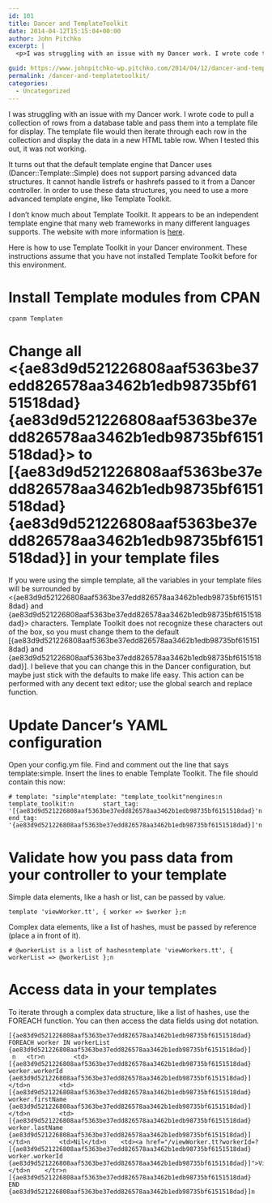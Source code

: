 ```yaml
---
id: 101
title: Dancer and TemplateToolkit
date: 2014-04-12T15:15:04+00:00
author: John Pitchko
excerpt: |
  <p>I was struggling with an issue with my Dancer work. I wrote code to pull a collection of rows from a database table and pass them into a template file for display. The template file would then iterate through each row in the collection and display the data in a new HTML table row. When I tested this out, it was not working.</p>

guid: https://www.johnpitchko-wp.pitchko.com/2014/04/12/dancer-and-templatetoolkit/
permalink: /dancer-and-templatetoolkit/
categories:
  - Uncategorized
---
```

<p>I was struggling with an issue with my Dancer work. I wrote code to pull a collection of rows from a database table and pass them into a template file for display. The template file would then iterate through each row in the collection and display the data in a new HTML table row. When I tested this out, it was not working.</p>

<p>It turns out that the default template engine that Dancer uses (Dancer::Template::Simple) does not support parsing advanced data structures. It cannot handle listrefs or hashrefs passed to it from a Dancer controller. In order to use these data structures, you need to use a more advanced template engine, like Template Toolkit.</p>

<p>I don’t know much about Template Toolkit. It appears to be an independent template engine that many web frameworks in many different languages supports. The website with more information is <a href="http://template-toolkit.org/">here</a>.</p>

<p>Here is how to use Template Toolkit in your Dancer environment. These instructions assume that you have not installed Template Toolkit before for this environment.</p>

<h1 id="install-template-modules-from-cpan">Install Template modules from CPAN</h1>

<div class="highlighter-rouge">
<div class="highlight">
<pre class="highlight"><code>cpanm Templaten</code></pre>
</div>
</div>

<h1 id="change-all---to---in-your-template-files">Change all &lt;{ae83d9d521226808aaf5363be37edd826578aa3462b1edb98735bf6151518dad} {ae83d9d521226808aaf5363be37edd826578aa3462b1edb98735bf6151518dad}&gt; to [{ae83d9d521226808aaf5363be37edd826578aa3462b1edb98735bf6151518dad} {ae83d9d521226808aaf5363be37edd826578aa3462b1edb98735bf6151518dad}] in your template files</h1>

<p>If you were using the simple template, all the variables in your template files will be surrounded by &lt;{ae83d9d521226808aaf5363be37edd826578aa3462b1edb98735bf6151518dad} and {ae83d9d521226808aaf5363be37edd826578aa3462b1edb98735bf6151518dad}&gt; characters. Template Toolkit does not recognize these characters out of the box, so you must change them to the default [{ae83d9d521226808aaf5363be37edd826578aa3462b1edb98735bf6151518dad} and {ae83d9d521226808aaf5363be37edd826578aa3462b1edb98735bf6151518dad}]. I believe that you can change this in the Dancer configuration, but maybe just stick with the defaults to make life easy. This action can be performed with any decent text editor; use the global search and replace function.</p>

<h1 id="update-dancers-yaml-configuration">Update Dancer’s YAML configuration</h1>

<p>Open your config.ym file. Find and comment out the line that says template:simple. Insert the lines to enable Template Toolkit. The file should contain this now:</p>

<div class="highlighter-rouge">
<div class="highlight">
<pre class="highlight"><code># template: "simple"ntemplate: "template_toolkit"nengines:n    template_toolkit:n        start_tag: '[{ae83d9d521226808aaf5363be37edd826578aa3462b1edb98735bf6151518dad}'n        end_tag:   '{ae83d9d521226808aaf5363be37edd826578aa3462b1edb98735bf6151518dad}]'n</code></pre>
</div>
</div>

<h1 id="validate-how-you-pass-data-from-your-controller-to-your-template">Validate how you pass data from your controller to your template</h1>

<p>Simple data elements, like a hash or list, can be passed by value.</p>

<div class="highlighter-rouge">
<div class="highlight">
<pre class="highlight"><code>template 'viewWorker.tt', { worker =&gt; $worker };n</code></pre>
</div>
</div>

<p>Complex data elements, like a list of hashes, must be passed by reference (place a  in front of it).</p>

<div class="highlighter-rouge">
<div class="highlight">
<pre class="highlight"><code># @workerList is a list of hashesntemplate 'viewWorkers.tt', { workerList =&gt; @workerList };n</code></pre>
</div>
</div>

<h1 id="access-data-in-your-templates">Access data in your templates</h1>

<p>To iterate through a complex data structure, like a list of hashes, use the FOREACH function. You can then access the data fields using dot notation.</p>

<div class="highlighter-rouge">
<div class="highlight">
<pre class="highlight"><code>[{ae83d9d521226808aaf5363be37edd826578aa3462b1edb98735bf6151518dad} FOREACH worker IN workerList {ae83d9d521226808aaf5363be37edd826578aa3462b1edb98735bf6151518dad}]    n   &lt;tr&gt;n        &lt;td&gt;[{ae83d9d521226808aaf5363be37edd826578aa3462b1edb98735bf6151518dad} worker.workerId {ae83d9d521226808aaf5363be37edd826578aa3462b1edb98735bf6151518dad}]&lt;/td&gt;n        &lt;td&gt;[{ae83d9d521226808aaf5363be37edd826578aa3462b1edb98735bf6151518dad} worker.firstName {ae83d9d521226808aaf5363be37edd826578aa3462b1edb98735bf6151518dad}]&lt;/td&gt;n        &lt;td&gt;[{ae83d9d521226808aaf5363be37edd826578aa3462b1edb98735bf6151518dad} worker.lastName {ae83d9d521226808aaf5363be37edd826578aa3462b1edb98735bf6151518dad}]&lt;/td&gt;n        &lt;td&gt;Nil&lt;/td&gt;n    &lt;td&gt;&lt;a href="/viewWorker.tt?workerId=?[{ae83d9d521226808aaf5363be37edd826578aa3462b1edb98735bf6151518dad} worker.workerId {ae83d9d521226808aaf5363be37edd826578aa3462b1edb98735bf6151518dad}]"&gt;View&lt;/a&gt;&lt;/td&gt;n    &lt;/tr&gt;n    [{ae83d9d521226808aaf5363be37edd826578aa3462b1edb98735bf6151518dad} END {ae83d9d521226808aaf5363be37edd826578aa3462b1edb98735bf6151518dad}]n</code></pre>
</div>
</div>
